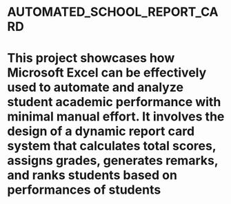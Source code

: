 # AUTOMATED_SCHOOL_REPORT_CARD
# This project showcases how Microsoft Excel can be effectively used to automate and analyze student academic performance with minimal manual effort. It involves the design of a dynamic report card system that calculates total scores, assigns grades, generates remarks, and ranks students based on performances of students
